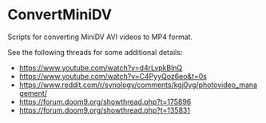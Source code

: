 # ConvertMiniDV
Scripts for converting MiniDV AVI videos to MP4 format.

See the following threads for some additional details:
* https://www.youtube.com/watch?v=d4rLvpkBlnQ
* https://www.youtube.com/watch?v=C4PyyQoz6eo&t=0s
* https://www.reddit.com/r/synology/comments/kgj0yg/photovideo_management/
* https://forum.doom9.org/showthread.php?t=175896
* https://forum.doom9.org/showthread.php?t=135831
